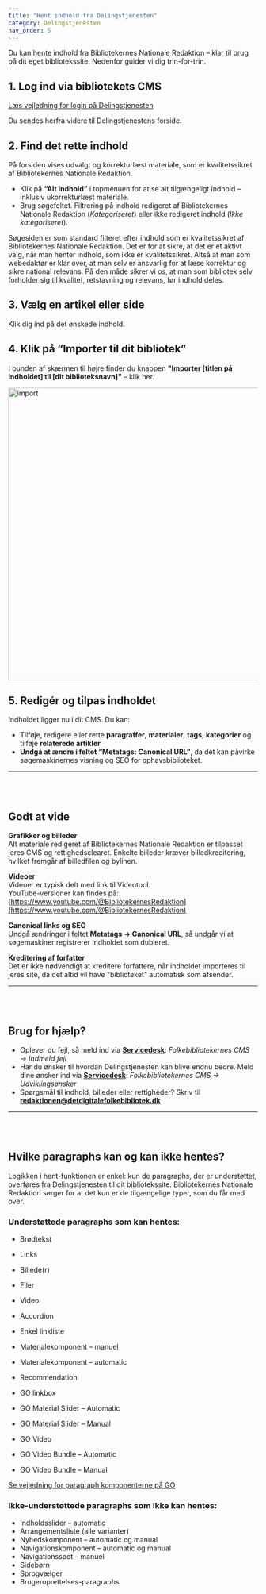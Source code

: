 ```yaml
---
title: "Hent indhold fra Delingstjenesten"
category: Delingstjenesten
nav_order: 5
---
```


Du kan hente indhold fra Bibliotekernes Nationale Redaktion – klar til brug på dit eget bibliotekssite. Nedenfor guider vi dig trin-for-trin.


## 1. Log ind via bibliotekets CMS

[Læs vejledning for login på Delingstjenesten](https://www.folkebibliotekernescms.dk/main/delingstjenesten/login-i-delingstjenesten/)

Du sendes herfra videre til Delingstjenestens forside.



## 2. Find det rette indhold

På forsiden vises udvalgt og korrekturlæst materiale, som er kvalitetssikret af Bibliotekernes Nationale Redaktion.

- Klik på **“Alt indhold”** i topmenuen for at se alt tilgængeligt indhold – inklusiv ukorrekturlæst materiale.
- Brug søgefeltet. Filtrering på indhold redigeret af Bibliotekernes Nationale Redaktion (*Kategoriseret*) eller ikke redigeret indhold (*Ikke kategoriseret*).


Søgesiden er som standard filteret efter indhold som er kvalitetssikret af Bibliotekernes Nationale Redaktion. Det er for at sikre, at det er et aktivt valg, når man henter indhold, som ikke er kvalitetssikret. Altså at man som webedaktør er klar over, at man selv er ansvarlig for at læse korrektur og sikre national relevans. På den måde sikrer vi os, at man som bibliotek selv forholder sig til kvalitet, retstavning og relevans, før indhold deles. 



## 3. Vælg en artikel eller side
Klik dig ind på det ønskede indhold.  



## 4. Klik på “Importer til dit bibliotek”
I bunden af skærmen til højre finder du knappen **"Importer [titlen på indholdet] til [dit biblioteksnavn]"** – klik her.

<img width="589" alt="import" src="https://github.com/user-attachments/assets/c4d4ba7d-6944-4d67-a388-f7774c728488" />




## 5. Redigér og tilpas indholdet
Indholdet ligger nu i dit CMS. Du kan:

- Tilføje, redigere eller rette **paragraffer**, **materialer**, **tags**, **kategorier** og tilføje **relaterede artikler**
- **Undgå at ændre i feltet “Metatags: Canonical URL”**, da det kan påvirke søgemaskinernes visning og SEO for ophavsbiblioteket.


---

<br><br>
## Godt at vide

**Grafikker og billeder**  
Alt materiale redigeret af Bibliotekernes Nationale Redaktion er tilpasset jeres CMS og rettighedsclearet. Enkelte billeder kræver billedkreditering, hvilket fremgår af billedfilen og bylinen.

**Videoer**  
Videoer er typisk delt med link til Videotool.  
YouTube-versioner kan findes på:  
[https://www.youtube.com/@BibliotekernesRedaktion](https://www.youtube.com/@BibliotekernesRedaktion)

**Canonical links og SEO**  
Undgå ændringer i feltet **Metatags → Canonical URL**, så undgår vi at søgemaskiner registrerer indholdet som dubleret.

**Kreditering af forfatter**  
Det er ikke nødvendigt at kreditere forfattere, når indholdet importeres til jeres site, da det altid vil have "biblioteket" automatisk som afsender. 

---

<br><br>
## Brug for hjælp?
- Oplever du fejl, så meld ind via [**Servicedesk**](https://www.folkebibliotekernescms.dk/main/servicedesk/): *Folkebibliotekernes CMS → Indmeld fejl*
- Har du ønsker til hvordan Delingstjenesten kan blive endnu bedre. Meld dine ønsker ind via [**Servicedesk**](https://www.folkebibliotekernescms.dk/main/servicedesk/): *Folkebibliotekernes CMS → Udviklingsønsker*
- Spørgsmål til indhold, billeder eller rettigheder? Skriv til [**redaktionen@detdigitalefolkebibliotek.dk**](mailto:redaktionen@detdigitalefolkebibliotek.dk)



---
<br><br>

## Hvilke paragraphs kan og kan ikke hentes?

Logikken i hent-funktionen er enkel: kun de paragraphs, der er understøttet, overføres fra Delingstjenesten til dit bibliotekssite. 
Bibliotekernes Nationale Redaktion sørger for at det kun er de tilgængelige typer, som du får med over. 


### Understøttede paragraphs som kan hentes:

- Brødtekst  
- Links  
- Billede(r)  
- Filer  
- Video  
- Accordion  
- Enkel linkliste  
- Materialekomponent – manuel
- Materialekomponent – automatic 
- Recommendation 

- GO linkbox  
- GO Material Slider – Automatic  
- GO Material Slider – Manual  
- GO Video  
- GO Video Bundle – Automatic  
- GO Video Bundle – Manual  

[Se vejledning for paragraph komponenterne på GO](https://www.folkebibliotekernescms.dk/main/go/paragraphs-go/)

### Ikke-understøttede paragraphs som ikke kan hentes:

- Indholdsslider – automatic  
- Arrangementsliste (alle varianter)  
- Nyhedskomponent – automatic og manual  
- Navigationskomponent – automatic og manual  
- Navigationsspot – manuel  
- Sidebørn  
- Sprogvælger  
- Brugeroprettelses-paragraphs  



